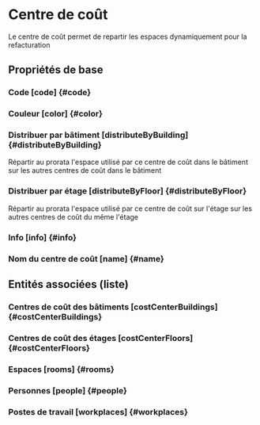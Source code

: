 # Centre de coût
<!--- THIS FILE IS GENERATED PLEASE DO NOT EDIT IT DIRECTLY --->

Le centre de coût permet de repartir les espaces dynamiquement pour la refacturation

## Propriétés de base

### Code [code] {#code}
        

### Couleur [color] {#color}
        

### Distribuer par bâtiment [distributeByBuilding] {#distributeByBuilding}
        
Répartir au prorata l'espace utilisé par ce centre de coût dans le bâtiment sur les autres centres de coût dans le bâtiment
### Distribuer par étage [distributeByFloor] {#distributeByFloor}
        
Répartir au prorata l'espace utilisé par ce centre de coût sur l'étage sur les autres centres de coût du même l'étage
### Info [info] {#info}
        

### Nom du centre de coût [name] {#name}
        




## Entités associées (liste)

### Centres de coût des bâtiments [costCenterBuildings] {#costCenterBuildings}
        

### Centres de coût des étages [costCenterFloors] {#costCenterFloors}
        

### Espaces [rooms] {#rooms}
        

### Personnes [people] {#people}
        

### Postes de travail [workplaces] {#workplaces}
        




